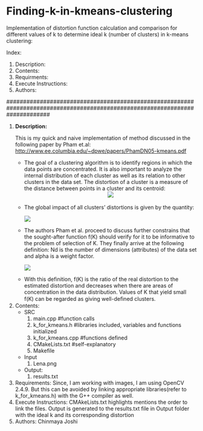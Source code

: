 # Finding-k-in-kmeans-clustering
Implementation of distortion function calculation and comparison for different values of k to determine ideal k (number of clusters) in k-means clustering:

Index:<br>
<ol>
<li>Description:</li>
<li> Contents:</li>
<li> Requirments:</li>
<li>Execute Instructions:</li>
<li>Authors:</li>
</ol>
#############################################################################################################################
<ol>
<li><strong>Description:</strong>

This is my quick and naive implementation of method discussed in the following paper by Pham et.al: http://www.ee.columbia.edu/~dpwe/papers/PhamDN05-kmeans.pdf
<ul>
<li>The goal of a clustering algorithm is to identify regions in which the data points are concentrated. It is also     important to analyze the internal distribution of each cluster as well as its relation to other clusters in the data set. The distortion of a cluster is a measure of the distance between points in a cluster and its centroid: <br>
  <div style="text-align:center"><img align="middle" src = "https://s0.wp.com/latex.php?latex=%5Cdisplaystyle+I_j+%3D+%5Csum_%7B%5Cmathrm%7Bx%7D_i+%5Cin+C_j%7D+%7C%7C%5Cmathrm%7Bx%7D_i+-+%5Cmu_j+%7C%7C%5E2&bg=ffffff&fg=000000&s=0"></div><br>
</li>
<li>The global impact of all clusters’ distortions is given by the quantity:<br>
  <p><img src="https://s0.wp.com/latex.php?latex=%5Cdisplaystyle+S_k+%3D+%5Csum_%7Bj%3D1%7D%5EK+I_j&bg=ffffff&fg=000000&s=0" align="middle"></p>
</li>
<li>The authors Pham et al. proceed to discuss further constrains that the sought-after function f(K) should verify for it to be informative to the problem of selection of K. They finally arrive at the following definition: Nd is the number of dimensions (attributes) of the data set and alpha is a weight factor. <br>
  <p><img src="https://datasciencelab.files.wordpress.com/2014/01/fk.png?w=359&h=192" align="middle"><br></p>
</li>
<li>With this definition, f(K) is the ratio of the real distortion to the estimated distortion and decreases when there are areas of concentration in the data distribution. Values of K that yield small f(K) can be regarded as giving well-deﬁned clusters.
</li>
</ul>
</li>

<li> Contents:
  <ul>
  <li>SRC
    <ol>
    <li> main.cpp #function calls</li>
    <li> k_for_kmeans.h  #libraries included, variables and functions initialized</li>
    <li> k_for_kmeans.cpp #functions defined</li>
    <li> CMakeLists.txt #self-explanatory</li>
    <li> Makefile </li>
    </ol>
  </li>
  <li>Input
    <ol>
    <li>Lena.png</li>
    </ol>
  </li>
  <li>Output:
    <ol>
    <li>results.txt</li>
    </ol>
  </li>
  </ul>
</li>

<li>Requirements:
Since, I am working with images, I am using OpenCV 2.4.9. But this can be avoided by linking appropriate libraries(refer to k_for_kmeans.h) with the G++ compiler as well.
</li>

<li>Execute Instructions:
CMAkeLists.txt highlights mentions the order to link the files. 
Output is generated to the results.txt file in Output folder with the ideal k and its corresponding distortion
</li>

<li>Authors:
Chinmaya Joshi
</li>
